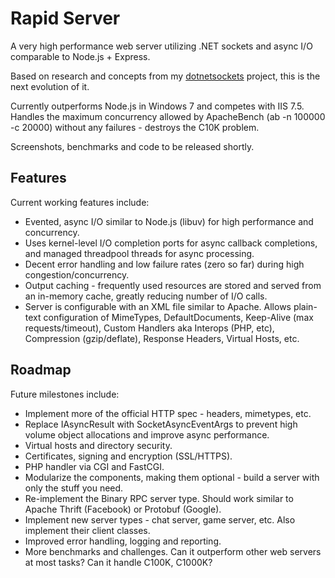 Rapid Server
============

A very high performance web server utilizing .NET sockets and async I/O comparable to Node.js + Express.

Based on research and concepts from my [dotnetsockets](https://github.com/perrybutler/dotnetsockets) project, this is the next evolution of it.

Currently outperforms Node.js in Windows 7 and competes with IIS 7.5. Handles the maximum concurrency allowed by ApacheBench (ab -n 100000 -c 20000) without any failures - destroys the C10K problem.

Screenshots, benchmarks and code to be released shortly.

Features
--------
Current working features include:

* Evented, async I/O similar to Node.js (libuv) for high performance and concurrency.
* Uses kernel-level I/O completion ports for async callback completions, and managed threadpool threads for async processing.
* Decent error handling and low failure rates (zero so far) during high congestion/concurrency.
* Output caching - frequently used resources are stored and served from an in-memory cache, greatly reducing number of I/O calls.
* Server is configurable with an XML file similar to Apache. Allows plain-text configuration of MimeTypes, DefaultDocuments, Keep-Alive (max requests/timeout), Custom Handlers aka Interops (PHP, etc), Compression (gzip/deflate), Response Headers, Virtual Hosts, etc.

Roadmap
-------
Future milestones include:

* Implement more of the official HTTP spec - headers, mimetypes, etc.
* Replace IAsyncResult with SocketAsyncEventArgs to prevent high volume object allocations and improve async performance.
* Virtual hosts and directory security.
* Certificates, signing and encryption (SSL/HTTPS).
* PHP handler via CGI and FastCGI.
* Modularize the components, making them optional - build a server with only the stuff you need.
* Re-implement the Binary RPC server type. Should work similar to Apache Thrift (Facebook) or Protobuf (Google).
* Implement new server types - chat server, game server, etc. Also implement their client classes.
* Improved error handling, logging and reporting.
* More benchmarks and challenges. Can it outperform other web servers at most tasks? Can it handle C100K, C1000K?
